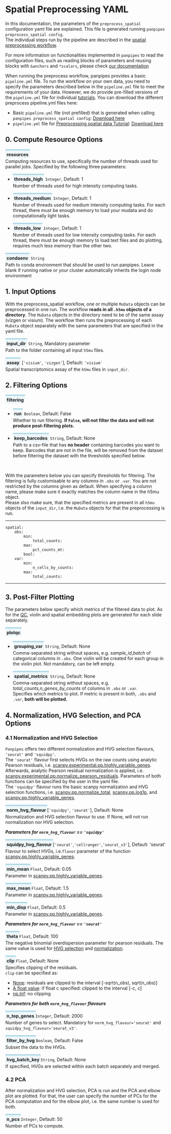<style>
  .parameter {
    border-top: 4px solid lightblue;
    background-color: rgba(173, 216, 230, 0.2);
    padding: 4px;
    display: inline-block;
    font-weight: bold;
  }
</style>

# Spatial Preprocessing YAML

In this documentation, the parameters of the `preprocess_spatial` configuration yaml file are explained. 
This file is generated running `panpipes preprocess_spatial config`.  <br> The individual steps run by the pipeline are described in the [spatial preprocessing workflow](../workflows/preprocess_spatial.md). 


For more information on functionalities implemented in `panpipes` to read the configuration files, such as reading blocks of parameters and reusing blocks with  `&anchors` and `*scalars`, please check [our documentation](./useful_info_on_yml.md)

When running the preprocess workflow, panpipes provides a basic `pipeline.yml` file.
To run the workflow on your own data, you need to specify the parameters described below in the `pipeline.yml` file to meet the requirements of your data.
However, we do provide pre-filled versions of the `pipeline.yml` file for individual [tutorials](https://panpipes-pipelines.readthedocs.io/en/latest/tutorials/index.html).
You can download the different preprocess pipeline.yml files here:
- Basic `pipeline.yml` file (not prefilled) that is generated when calling `panpipes preprocess_spatial config`: [Download here](https://github.com/DendrouLab/panpipes/blob/main/panpipes/panpipes/pipeline_preprocess_spatial/pipeline.yml)
- `pipeline.yml` file for [Preprocessing spatial data Tutorial](https://panpipes-tutorials.readthedocs.io/en/latest/preprocess_spatial_data/preprocess_spatial_data_with_panpipes.html): [Download here](https://github.com/DendrouLab/panpipes-tutorials/blob/main/docs/preprocess_spatial_data/pipeline.yml)



## 0. Compute Resource Options

<span class="parameter">resources</span><br>
Computing resources to use, specifically the number of threads used for parallel jobs.
Specified by the following three parameters:
  - <span class="parameter">threads_high</span> `Integer`, Default: 1<br>
        Number of threads used for high intensity computing tasks. 

  - <span class="parameter">threads_medium</span> `Integer`, Default: 1<br>
        Number of threads used for medium intensity computing tasks.
        For each thread, there must be enough memory to load your mudata and do computationally light tasks.

  - <span class="parameter">threads_low</span> `Integer`, Default: 1<br>
  	    Number of threads used for low intensity computing tasks.
        For each thread, there must be enough memory to load text files and do plotting, requires much less memory than the other two.

<span class="parameter">condaenv</span> `String`<br>
    Path to conda environment that should be used to run panpipes.
    Leave blank if running native or your cluster automatically inherits the login node environment


## 1. Input Options

With the preprocess_spatial workflow, one or multiple `MuData` objects can be preprocessed in one run. The workflow **reads in all `.h5mu` objects of a directory**. The `MuData` objects in the directory need to be of the same assay (vizgen or visium). The workflow then runs the preprocessing of each `MuData` object separately with the same parameters that are specified in the yaml file. 
<br>

<span class="parameter">input_dir</span> `String`, Mandatory parameter<br>
    Path to the folder containing all input `h5mu` files.

<span class="parameter">assay</span> [`'visium'`, `'vizgen'`], Default: `'visium'`<br>
     Spatial transcriptomics assay of the `h5mu` files in `input_dir`.



## 2. Filtering Options

<span class="parameter">filtering</span><br>
  - <span class="parameter">run</span> `Boolean`, Default: False<br>
        Whether to run filtering. **If `False`, will not filter the data and will not produce post-filtering plots.**

  - <span class="parameter">keep_barcodes</span> `String`, Default: None<br>
        Path to a csv-file that has **no header** containing barcodes you want to keep. Barcodes that are not in the file, will be removed from the dataset before filtering the dataset with the thresholds specified below. 
<br>


With the parameters below you can specify thresholds for filtering. The filtering is fully customisable to any columns in `.obs` or `.var`. You are not restricted by the columns given as default. When specifying a column name, please make sure it exactly matches the column name in the h5mu object. <br> Please slso make sure, that the specified metrics are present in all `h5mu` objects of the `input_dir`, i.e. the `MuData` objects for that the preprocessing is run.


---
    spatial:
        obs:
            min:
                total_counts: 
            max:
                pct_counts_mt:
            bool: 
        var:
            min:
                n_cells_by_counts: 
            max:
                total_counts:
---


## 3. Post-Filter Plotting

The parameters below specify which metrics of the filtered data to plot. As for the [QC](./spatial_qc.md), violin and spatial embedding plots are generated for each slide separately. 
<br>

<span class="parameter">plotqc</span><br>
  - <span class="parameter">grouping_var</span> `String`, Default: None<br>
        Comma-separated string without spaces, e.g. _sample_id,batch_ of categorical columns in `.obs`. One violin will be created for each group in the violin plot. Not mandatory, can be left empty.

  - <span class="parameter">spatial_metrics</span> `String`, Default: None<br>
        Comma-separated string without spaces, e.g. _total_counts,n_genes_by_counts_ of columns in `.obs` or `.var`. <br>Specifies which metrics to plot. If metric is present in both, `.obs` and `.var`, **both will be plotted.**
    

## 4. Normalization, HVG Selection, and PCA Options

### **4.1 Normalization and HVG Selection**
`Panpipes` offers two different normalization and HVG selection flavours, `'seurat'` and `'squidpy'`. <br> The `'seurat'`  flavour first selects HVGs on the raw counts using analytic Pearson residuals, i.e. [scanpy.experimental.pp.highly_variable_genes](https://scanpy.readthedocs.io/en/stable/generated/scanpy.experimental.pp.highly_variable_genes.html). Afterwards, analytic Pearson residual normalization is applied, i.e. [scanpy.experimental.pp.normalize_pearson_residuals](https://scanpy.readthedocs.io/en/stable/generated/scanpy.experimental.pp.normalize_pearson_residuals.html). Parameters of both functions can be specified by the user in the yaml file. <br>The `'squidpy'` flavour runs the basic scanpy normalization and HVG selection functions, i.e. [scanpy.pp.normalize_total](https://scanpy.readthedocs.io/en/stable/generated/scanpy.pp.normalize_total.html), [scanpy.pp.log1p](https://scanpy.readthedocs.io/en/stable/generated/scanpy.pp.log1p.html), and [scanpy.pp.highly_variable_genes](https://scanpy.readthedocs.io/en/stable/generated/scanpy.pp.highly_variable_genes.html). 
<br> 

<span class="parameter">norm_hvg_flavour</span>[`'squidpy'`, `'seurat'`], Default: None<br>
    Normalization and HVG selection flavour to use. If None, will not run normalization nor HVG selection. 
<br>

___Parameters for `norm_hvg_flavour` == `'squidpy'`___ <br>

<span class="parameter">squidpy_hvg_flavour</span>[`'seurat'`,`'cellranger'`,`'seurat_v3'`], Default: 'seurat'<br>
    Flavour to select HVGs, i.e.`flavor` parameter of the function [scanpy.pp.highly_variable_genes](https://scanpy.readthedocs.io/en/stable/generated/scanpy.pp.highly_variable_genes.html).

<span class="parameter">min_mean</span>`Float`, Default: 0.05<br>
    Parameter in [scanpy.pp.highly_variable_genes](https://scanpy.readthedocs.io/en/stable/generated/scanpy.pp.highly_variable_genes.html).

<span class="parameter">max_mean</span>`Float`, Default: 1.5<br>
    Parameter in [scanpy.pp.highly_variable_genes](https://scanpy.readthedocs.io/en/stable/generated/scanpy.pp.highly_variable_genes.html). 

<span class="parameter">min_disp</span>`Float`, Default: 0.5<br>
    Parameter in [scanpy.pp.highly_variable_genes](https://scanpy.readthedocs.io/en/stable/generated/scanpy.pp.highly_variable_genes.html).

___Parameters for `norm_hvg_flavour` == `'seurat'`___ <br>

<span class="parameter">theta</span>`Float`, Default: 100<br>
    The negative binomial overdispersion parameter for pearson residuals. The same value is used for [HVG selection]((https://scanpy.readthedocs.io/en/stable/generated/scanpy.experimental.pp.highly_variable_genes.html)) and [normalization](https://scanpy.readthedocs.io/en/stable/generated/scanpy.experimental.pp.normalize_pearson_residuals.html). 

<span class="parameter">clip</span>`Float`, Default: None<br>
    Specifies clipping of the residuals. <br>`clip` can be specified as: <br> <ul><li> <u>None</u>: residuals are clipped to the interval [-sqrt(n_obs), sqrt(n_obs)] </li><li><u>A float value</u>: if float c specified: clipped to the interval [-c, c]</li> <li> <u>np.Inf</u>: no clipping</li></ul> 

___Parameters for both `norm_hvg_flavour` flavours___ <br>

<span class="parameter">n_top_genes</span>`Integer`, Default: 2000<br>
    Number of genes to select. Mandatory for `norm_hvg_flavour='seurat'` and `squidpy_hvg_flavour='seurat_v3'`.

<span class="parameter">filter_by_hvg</span>`Boolean`, Default: False<br>
    Subset the data to the HVGs. 

<span class="parameter">hvg_batch_key</span>`String`, Default: None<br>
    If specified, HVGs are selected within each batch separately and merged. 


### **4.2 PCA**

After normalization and HVG selection, PCA is run and the PCA and elbow plot are plotted. For that, the user can specify the number of PCs for the PCA computation and for the elbow plot, i.e. the same number is used for both. 
<br>

<span class="parameter">n_pcs</span>`Integer`, Default: 50<br>
    Number of PCs to compute.

